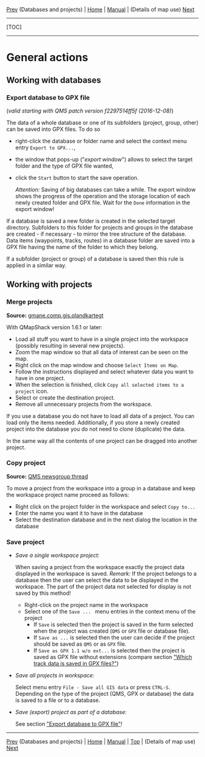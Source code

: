 [Prev](AdvProjects) (Databases and projects) | [Home](Home) | [Manual](DocMain) | (Details of map use) [Next](AdvMapDetails)
- - -
[TOC]
- - -

# General actions

## Working with databases

### Export database to GPX file

(_valid starting with QMS patch version  f2297514ff5f (2016-12-08)_)

The data of a whole database or one of its subfolders (project, group, other) can be saved into GPX files. To do so

* right-click the database or folder name and select the context menu entry `Export to GPX...`,
* the window that pops-up ("_export window_") allows to select the target folder and the type of GPX file wanted,
* click the `Start` button to start the save operation. 

  _Attention:_ Saving of big databases
  can take a while. The export window shows the progress of the operation and the storage location of each 
  newly created folder and GPX file. Wait for the `Done` information in the export window!
  
If a database is saved a new folder is created in the selected target directory. Subfolders to this folder for projects 
and groups in the database are created - if necessary - to mirror the tree structure of the database. Data items (waypoints, tracks, 
routes) in a database folder are saved into a GPX file having the name of the folder to which they belong. 

If a subfolder (project or group) of a database is saved then this rule is applied in a similar way.
  
## Working with projects

### Merge projects

**Source:** [gmane.comp.gis.qlandkartegt](http://article.gmane.org/gmane.comp.gis.qlandkartegt.user/2612)

With QMapShack version 1.6.1 or later:

  * Load all stuff you want to have in a single project into the workspace (possibly resulting in several new projects).
  * Zoom the map window so that all data of interest can be seen on the map.
  * Right click on the map window and choose `Select Items on Map`.
  * Follow the instructions displayed and select whatever data you want to have in one project.
  * When the selection is finished, click `Copy all selected items to a project` icon.
  * Select or create the destination project.
  * Remove all unnecessary projects from the workspace.

If you use a database you do not have to load all data of a project.
You can load only the items needed. Additionally, if you store a newly created
project into the database you do not need to clone (duplicate) the data.

In the same way all the contents of one project can be dragged into another project. 


### Copy project

**Source:** [QMS newsgroup thread](https://sourceforge.net/p/qlandkartegt/mailman/message/35527720/)

To move a project from the workspace into a group in a database and keep the workspace project name proceed as follows:

* Right click on the project folder in the workspace and select `Copy to...` 
* Enter the name you want it to have in the database
* Select the destination database and in the next dialog the location in the database

### Save project

* _Save a single workspace project:_

    When saving a project from the workspace exactly the project data displayed in the workspace is saved. 
    _Remark:_ If the project belongs to a database then the user can select the data to be displayed in the workspace.
    The part of the project data not selected for display is not saved by this method!
    * Right-click on the project name in the workspace
    * Select one of the `Save ... ` menu entries in the context menu of the project
        * If `Save` is selected then the project is saved in the form selected when the project was created
           (`QMS` or `GPX` file or database file).
        * If `Save as ...` is selected then the user can decide if the project should be saved as `QMS` or as `GPX` file.
        * If `Save as GPX 1.1 w/o ext...` is selected then the project is saved as GPX file without extensions
           (compare section
           ["Which track data is saved in GPX files?"](DocFaqHandling#markdown-header-which-track-data-is-saved-in-gpx-files))

* _Save all projects in workspace:_

    Select menu entry `File - Save all GIS data` or press `CTRL-S`. Depending on the type of the project (QMS, GPX or database)
    the data is saved to a file or to a database.    

* _Save (export) project as part of a database:_

    See section ["Export database to GPX file"](AdvProjActions#markdown-header-export-database-to-gpx-file)!


- - -
[Prev](AdvProjects) (Databases and projects) | [Home](Home) | [Manual](DocMain) | [Top](#) | (Details of map use) [Next](AdvMapDetails)
